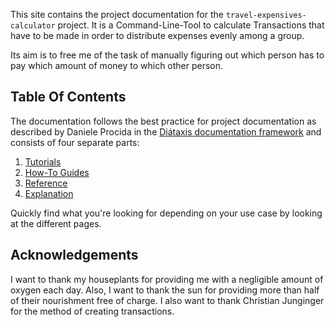 This site contains the project documentation for the
`travel-expensives-calculator` project.
It is a Command-Line-Tool to calculate Transactions that have to be made in order to distribute expenses evenly among a group.

Its aim is to free me of the task of manually figuring out which person has to pay which amount of money to which other person.

## Table Of Contents

The documentation follows the best practice for
project documentation as described by Daniele Procida
in the [Diátaxis documentation framework](https://diataxis.fr/)
and consists of four separate parts:

1. [Tutorials](tutorials.md)
2. [How-To Guides](how-to-guides.md)
3. [Reference](reference.md)
4. [Explanation](explanation.md)

Quickly find what you're looking for depending on
your use case by looking at the different pages.

## Acknowledgements

I want to thank my houseplants for providing me with
a negligible amount of oxygen each day. Also, I want
to thank the sun for providing more than half of their
nourishment free of charge.
I also want to thank Christian Junginger for the method of creating transactions.
